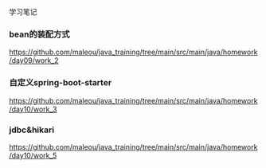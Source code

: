 学习笔记

### bean的装配方式
https://github.com/maleou/java_training/tree/main/src/main/java/homework/day09/work_2

### 自定义spring-boot-starter
https://github.com/maleou/java_training/tree/main/src/main/java/homework/day10/work_3

### jdbc&hikari
https://github.com/maleou/java_training/tree/main/src/main/java/homework/day10/work_5